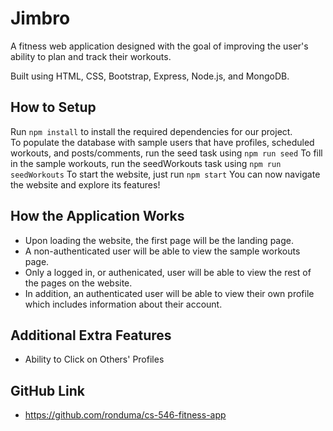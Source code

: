 # Jimbro
A fitness web application designed with the goal of improving the user's ability to plan and track their workouts.

Built using HTML, CSS, Bootstrap, Express, Node.js, and MongoDB.

## How to Setup
Run `npm install` to install the required dependencies for our project.  
To populate the database with sample users that have profiles, scheduled workouts, and posts/comments, run the seed task using
    `npm run seed`
To fill in the sample workouts, run the seedWorkouts task using 
    `npm run seedWorkouts`
To start the website, just run 
    `npm start`
You can now navigate the website and explore its features!

## How the Application Works
- Upon loading the website, the first page will be the landing page.
- A non-authenticated user will be able to view the sample workouts page.
- Only a logged in, or authenicated, user will be able to view the rest of the pages on the website. 
- In addition, an authenticated user will be able to view their own profile which includes information about their account.

## Additional Extra Features
- Ability to Click on Others' Profiles


## GitHub Link
- https://github.com/ronduma/cs-546-fitness-app